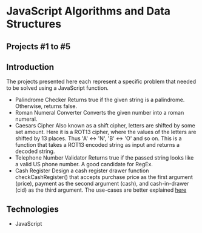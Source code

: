# JavaScript Algorithms and Data Structures
## Projects #1 to #5

## Introduction

The projects presented here each represent a specific problem that needed to be solved using a JavaScript function.
* Palindrome Checker
    Returns true if the given string is a palindrome. Otherwise, returns false.
* Roman Numeral Converter
    Converts the given number into a roman numeral.
* Caesars Cipher
    Also known as a shift cipher, letters are shifted by some set amount. Here it is a ROT13 cipher, where the values of the letters are shifted by 13 places. Thus 'A' ↔ 'N', 'B' ↔ 'O' and so on.
    This is a function that takes a ROT13 encoded string as input and returns a decoded string.
* Telephone Number Validator
    Returns true if the passed string looks like a valid US phone number. A good candidate for RegEx.
* Cash Register
    Design a cash register drawer function checkCashRegister() that accepts purchase price as the first argument (price), payment as the second argument (cash), and cash-in-drawer (cid) as the third argument.
    The use-cases are better explained [here](https://www.freecodecamp.org/learn/javascript-algorithms-and-data-structures/javascript-algorithms-and-data-structures-projects/cash-register)

## Technologies
* JavaScript

